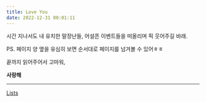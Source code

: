 ```yaml
---
title: Love You
date: 2022-12-31 00:01:11
---
```


시간 지나서도 내 유치한 말장난들, 어설픈 이벤트들을 떠올리며 픽 웃어주길 바래.

PS. 페이지 양 옆을 유심히 보면 순서대로 페이지를 넘겨볼 수 있어ㅎㅎ

끝까지 읽어주어서 고마워,




<strong>사랑해</strong>

---

[Lists](https://hbwithhs.github.io/lists)
